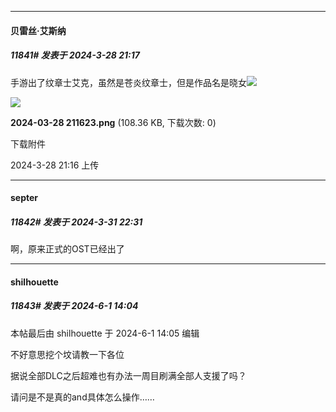 ﻿*****

####  贝雷丝·艾斯纳  
##### 11841#       发表于 2024-3-28 21:17

手游出了纹章士艾克，虽然是苍炎纹章士，但是作品名是晓女<img src="https://static.saraba1st.com/image/smiley/face2017/068.png" referrerpolicy="no-referrer">

<img src="https://img.saraba1st.com/forum/202403/28/211651qz77tk5zk1aa1a1h.png" referrerpolicy="no-referrer">

<strong>2024-03-28 211623.png</strong> (108.36 KB, 下载次数: 0)

下载附件

2024-3-28 21:16 上传

*****

####  septer  
##### 11842#       发表于 2024-3-31 22:31

啊，原来正式的OST已经出了

*****

####  shilhouette  
##### 11843#       发表于 2024-6-1 14:04

 本帖最后由 shilhouette 于 2024-6-1 14:05 编辑 

不好意思挖个坟请教一下各位

据说全部DLC之后超难也有办法一周目刷满全部人支援了吗？

请问是不是真的and具体怎么操作……

